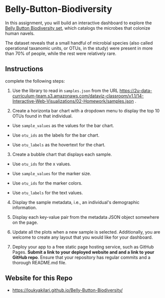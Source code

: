 # **Belly-Button-Biodiversity**

In this assignment, you will build an interactive dashboard to explore the [Belly Button Biodiversity set](http://robdunnlab.com/projects/belly-button-biodiversity/), which catalogs the microbes that colonize human navels.

The dataset reveals that a small handful of microbial species (also called operational taxanomic units, or OTUs, in the study) were present in more than 70% of people, while the rest were relatively rare.

## Instructions

complete the following steps:

  1. Use the library to read in ``samples.json`` from the URL https://2u-data-curriculum-team.s3.amazonaws.com/dataviz-classroom/v1.1/14-Interactive-Web-Visualizations/02-Homework/samples.json .

  2. Create a horizonta bar chart with a dropdown menu to display the top 10 OTUs found in that individual.

   * Use ``sample_values`` as the values for the bar chart.

   * Use ``otu_ids`` as the labels for the bar chart.

   * Use ``otu_labels`` as the hovertext for the chart.


  3. Create a bubble chart that displays each sample.

  * Use ``otu_ids`` for the x values.

  * Use ``sample_values`` for the marker size.

  * Use ``otu_ids`` for the marker colors.

  * Use ``otu_labels`` for the text values.

  4.  Display the sample metadata, i.e., an individual's demographic information.

  5. Display each key-value pair from the metadata JSON object somewhere on the page.

  6. Update all the plots when a new sample is selected. Additionally, you are welcome to create any layout that you would like for your dashboard. 

  7. Deploy your app to a free static page hosting service, such as GitHub Pages. **Submit a link to your deployed website and and a link to your GitHub repo**. Ensure that your repository has regular commits and a thorough README.md file.


  ## **Website for this Repo**

 * https://loukyakilari.github.io/Belly-Button-Biodiversity/